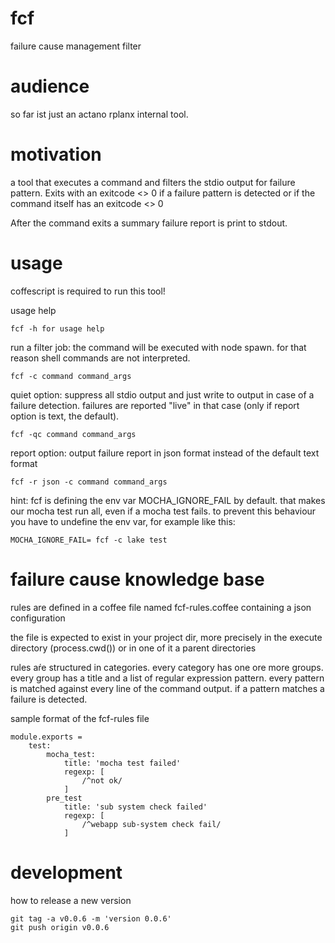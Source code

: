 fcf
===

failure cause management filter

audience
========

so far ist just an actano rplanx internal tool.

motivation
==========

a tool that executes a command and filters the stdio output for failure pattern.
Exits with an exitcode <> 0 if a failure pattern is detected or if the command itself has an exitcode <> 0

After the command exits a summary failure report is print to stdout.

usage
=====

coffescript is required to run this tool!

usage help

    fcf -h for usage help

run a filter job:
the command will be executed with node spawn. for that reason shell commands are not interpreted.

    fcf -c command command_args

quiet option:
 suppress all stdio output and just write to output in case of a failure detection.
 failures are reported "live" in that case (only if report option is text, the default).

    fcf -qc command command_args

report option:
output failure report in json format instead of the default text format

    fcf -r json -c command command_args

hint:
fcf is defining the env var MOCHA_IGNORE_FAIL by default. that makes our mocha test run all,
even if a mocha test fails. to prevent this behaviour you have to undefine the env var, for example like this:

    MOCHA_IGNORE_FAIL= fcf -c lake test

failure cause knowledge base
============================

rules are defined in a coffee file named fcf-rules.coffee containing a json configuration

the file is expected to exist in your project dir, more precisely
in the execute directory (process.cwd()) or in one of it a parent directories

rules aŕe structured in categories. every category has one ore more groups.
every group has a title and a list of regular expression pattern.
every pattern is matched against every line of the command output.
if a pattern matches a failure is detected.

sample format of the fcf-rules file

    module.exports =
        test:
            mocha_test:
                title: 'mocha test failed'
	            regexp: [
	                /^not ok/
	            ]
            pre_test
                title: 'sub system check failed'
	            regexp: [
	                /^webapp sub-system check fail/
	            ]

development
============================

how to release a new version

	git tag -a v0.0.6 -m 'version 0.0.6'
    git push origin v0.0.6